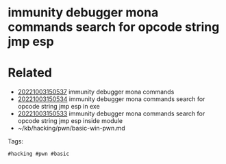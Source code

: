 # immunity debugger mona commands search for opcode string jmp esp

# Related

- [20221003150537](/zet/20221003150537/README.md) immunity debugger mona commands
- [20221003150534](/zet/20221003150534/README.md) immunity debugger mona commands search for opcode string jmp esp in exe
- [20221003150533](/zet/20221003150533/README.md) immunity debugger mona commands search for opcode string jmp esp inside module
- ~/kb/hacking/pwn/basic-win-pwn.md

Tags:

    #hacking #pwn #basic 
